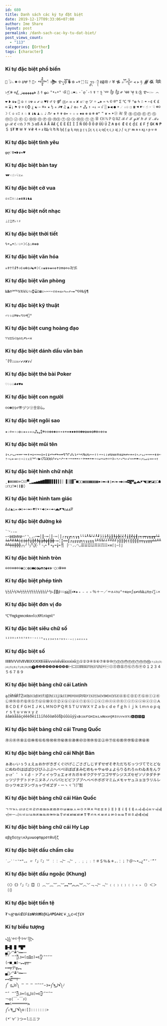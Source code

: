 ```yaml
---
id: 680
title: Danh sách các ký tự đặt biệt
date: 2019-12-17T09:33:06+07:00
author: Ime Share
layout: post
permalink: /danh-sach-cac-ky-tu-dat-biet/
post_views_count:
  - "113"
categories: [Orther]
tags: [character]
---
```

<div id="box-special-char">
  <h3>
    Kí tự đặc biệt phổ biến
  </h3>
  
  <div>
    <code></code> <code>𓅂</code> <code>☻</code> <code>☹</code> <code>۵</code><code>𖤍</code> <code>߹߬</code> <code>⋆͙̈</code> <code>𒀱ꪳ</code> <code>𒋨</code> <code>࿐ཽ༵</code><code>࿋ོ༙</code> <code>�</code> <code>࿌</code> <code>۝</code> <code>♆</code><code>٭</code> <code>㍍</code> <code>ᬊ</code> <code>᭄</code> <code>Ƀ͢Ƀ</code><code>㉺</code> <code>҂</code> <code>𐂡</code> <code>𖣘</code> <code>✰ཽ</code><code>𒅒</code> <code>⫷</code> <code>⫸</code> <code>ཉ</code> <code>𒁂</code><code>𒈒</code> <code>𒈞</code> <code>๖ۣ•҉</code> <code>☬</code> <code>☫</code><code>⎳</code> <code>ههههههز</code> <code>࿄</code> <code>࿈</code> <code>ஓ</code><code>ث</code> <code>°•✮•°</code> <code>ଐ</code> <code></code> <code>♨❤♨</code> <code>-`ღ´-</code><code>⚕</code> <code>☤</code> <code>⚚</code> <code>྅</code> <code>࿓</code><code>࿔</code> <code>༂</code> <code>༃</code> <code>༗</code> <code>༄</code><code>༅</code> <code>༆</code> <code>༉</code> <code>༊</code> <code>࿐</code><code>๛</code> <code>෴</code> <code>❤</code> <code>❥</code> <code>♛</code><code>♚</code> <code>🍾</code> <code>☮</code> <code>✌</code> <code>☏</code><code>☢</code> <code>☠</code> <code>✔</code> <code>☑</code> <code>♥</code><code>❣</code> <code>♂</code> <code>♀</code> <code>⚤</code> <code>Ⓐ</code><code>✍</code> <code>✉</code> <code>☣</code> <code>✘</code> <code>☒</code><code>♡</code> <code>ღ</code> <code>ツ</code> <code>☼</code> <code>☁</code><code>❅</code> <code>♒</code> <code>✎</code> <code>©</code> <code>®</code><code>™</code> <code>Σ</code> <code>℃</code> <code>℉</code> <code>°</code><code>✿</code> <code>ϟ</code> <code>☃</code> <code>☂</code> <code>✄</code><code>¢</code> <code>€</code> <code>£</code> <code>∞</code> <code>⌛</code><code>¡</code> <code>⚑</code> <code>✞</code> <code>✡</code> <code>☪</code><code>⌚</code> <code>¿</code> <code>☯</code> <code>➳</code> <code>⌘</code><code>✈</code> <code>★</code> <code>½</code> <code>✯</code> <code>☭</code><code>▼</code> <code>♫</code> <code>▲</code> <code>♪</code> <code>✪</code><code>✫</code> <code>•</code> <code>⁂</code> <code>↑</code> <code>→</code><code>↓</code> <code>⇝</code> <code>√</code> <code>░</code> <code>▶</code><code>◀</code> <code>●</code> <code>☀</code> <code>☄</code> <code>☆</code><code>☉</code> <code>☐</code> <code>☎</code> <code>☚</code> <code>☛</code><code>☜</code> <code>☝</code> <code>☞</code> <code>☟</code> <code>☸</code><code>☺</code> <code>☽</code> <code>☾</code> <code>♔</code> <code>♕</code><code>♖</code> <code>♗</code> <code>♘</code> <code>♜</code> <code>♝</code><code>♞</code> <code>♟</code> <code>♨</code> <code>♩</code> <code>♬</code><code>✓</code> <code>✚</code> <code>✝</code> <code>✟</code> <code>✠</code><code>✦</code> <code>✧</code> <code>✩</code> <code>✮</code> <code>✹</code><code>❀</code> <code>❁</code> <code>❂</code> <code>❄</code> <code>❆</code><code>❝</code> <code>❞</code> <code>❦</code> <code>❧</code> <code>➤</code><code>㋡</code> <code>卍</code> <code>웃</code> <code>Ⓑ</code> <code>Ⓒ</code><code>Ⓓ</code> <code>Ⓔ</code> <code>Ⓕ</code> <code>Ⓖ</code> <code>Ⓗ</code><code>Ⓘ</code> <code>Ⓙ</code> <code>Ⓚ</code> <code>Ⓛ</code> <code>Ⓜ</code><code>Ⓝ</code> <code>Ⓞ</code> <code>Ⓟ</code> <code>Ⓠ</code> <code>Ⓡ</code><code>Ⓢ</code> <code>Ⓣ</code> <code>Ⓤ</code> <code>Ⓥ</code> <code>Ⓦ</code><code>Ⓧ</code> <code>Ⓨ</code> <code>Ⓩ</code> <code>유</code> <code>ℂ</code><code>ℍ</code> <code>ℕ</code> <code>ℙ</code> <code>ℚ</code> <code>ℝ</code><code>ℤ</code> <code>ℬ</code> <code>ℰ</code> <code>ℱ</code> <code>ℊ</code><code>ℋ</code> <code>ℎ</code> <code>ℐ</code> <code>ℒ</code> <code>ℳ</code><code>ℴ</code> <code>℘</code> <code>ℛ</code> <code>ℭ</code> <code>℮</code><code>ℌ</code> <code>ℑ</code> <code>ℜ</code> <code>ℨ</code> <code>α</code><code>ß</code> <code>Á</code> <code>À</code> <code>Å</code> <code>Ä</code><code>Æ</code> <code>Ç</code> <code>É</code> <code>È</code> <code>Ê</code><code>Í</code> <code>Ì</code> <code>Î</code> <code>Ñ</code> <code>Ó</code><code>Ò</code> <code>Ô</code> <code>Ö</code> <code>Ø</code> <code>Ú</code><code>Ù</code> <code>Ü</code> <code>Ž</code> <code>₳</code> <code>฿</code><code>￠</code> <code>₡</code> <code>₢</code> <code>₵</code> <code>₫</code><code>￡</code> <code>₤</code> <code>₣</code> <code>ƒ</code> <code>₲</code><code>₭</code> <code>₦</code> <code>₱</code> <code>＄</code> <code>$</code><code>₮</code> <code>₩</code> <code>￦</code> <code>¥</code> <code>￥</code><code>₴</code> <code>₰</code> <code>¤</code> <code>៛</code> <code>₪</code><code>₯</code> <code>₠</code> <code>₧</code> <code>₨</code> <code>ᶀ</code><code>ᶁ</code> <code>ᶂ</code> <code>ᶃ</code> <code>ᶄ</code> <code>ᶆ</code><code>ᶇ</code> <code>ᶈ</code> <code>ᶉ</code> <code>ᶊ</code> <code>ᶋ</code><code>ᶌ</code> <code>ᶍ</code> <code>ᶎ</code> <code>ᶏ</code> <code>ᶐ</code><code>ᶑ</code> <code>ᶒ</code> <code>ᶓ</code> <code>ᶔ</code> <code>ᶕ</code><code>ᶖ</code> <code>ᶗ</code> <code>ᶘ</code> <code>ᶙ</code> <code>ᶚ</code><code>ᶸ</code> <code>ᵯ</code> <code>ᵰ</code> <code>ᵴ</code> <code>ᵶ</code><code>ᵹ</code> <code>ᵼ</code> <code>ᵽ</code> <code>ᵾ</code> <code>ᵿ</code>
  </div>
  
  <h3>
    Kí tự đặc biệt tình yêu
  </h3>
  
  <div>
    <code>დ</code><code>ღ</code><code>♡</code><code>❣</code><code>❤</code><code>❥</code><code>❦</code><code>❧</code><code>♥</code>
  </div>
  
  <h3>
    Kí tự đặc biệt bàn tay
  </h3>
  
  <div>
    <code>☚</code><code>☛</code><code>☜</code><code>☝</code><code>☞</code><code>☟</code><code>✌</code><code>✍</code>
  </div>
  
  <h3>
    Kí tự đặc biệt cờ vua
  </h3>
  
  <div>
    <code>♔</code><code>♕</code><code>♖</code><code>♗</code><code>♘</code><code>♙</code><code>♚</code><code>♛</code><code>♜</code><code>♝</code><code>♞</code><code>♟</code>
  </div>
  
  <h3>
    Kí tự đặc biệt nốt nhạc
  </h3>
  
  <div>
    <code>♩</code><code>♪</code><code>♫</code><code>♬</code><code>♭</code><code>♮</code><code>♯</code>
  </div>
  
  <h3>
    Kí tự đặc biệt thời tiết
  </h3>
  
  <div>
    <code>ϟ</code><code>☀</code><code>☁</code><code>☂</code><code>☃</code><code>☄</code><code>☉</code><code>☼</code><code>☽</code><code>☾</code><code>♁</code><code>♨</code><code>❄</code><code>❅</code><code>❆</code>
  </div>
  
  <h3>
    Kí tự đặc biệt văn hóa
  </h3>
  
  <div>
    <code>☠</code><code>☤</code><code>☥</code><code>☦</code><code>☧</code><code>☨</code><code>☩</code><code>☪</code><code>☫</code><code>☬</code><code>☮</code><code>☭</code><code>☯</code><code>☸</code><code>☽</code><code>☾</code><code>♕</code><code>♚</code><code>♛</code><code>✙</code><code>✚</code><code>✛</code><code>✜</code><code>✝</code><code>✞</code><code>✟</code><code>✠</code><code>✡</code><code>✢</code><code>卍</code><code>卐</code>
  </div>
  
  <h3>
    Kí tự đặc biệt văn phòng
  </h3>
  
  <div>
    <code>‱</code><code>№</code><code>℗</code><code>℠</code><code>℡</code><code>℀</code><code>℁</code><code>℅</code><code>℆</code><code>⅍</code><code>⌚</code><code>⌛</code><code>☊</code><code>☎</code><code>☏</code><code>✁</code><code>✂</code><code>✃</code><code>✄</code><code>✆</code><code>✇</code><code>✈</code><code>✉</code><code>✍</code><code>✎</code><code>✏</code><code>✐</code><code>✑</code><code>✒</code><code>™</code><code>©</code><code>®</code><code>‰</code><code>§</code><code>¶</code>
  </div>
  
  <h3>
    Kí tự đặc biệt kỹ thuật
  </h3>
  
  <div>
    <code>⏎</code><code>⇧</code><code>⇪</code><code>⌂</code><code>⌘</code><code>☢</code><code>☣</code><code>⌥</code><code>⎋</code><code>⌫</code><code></code><code>ᴴ</code>
  </div>
  
  <h3>
    Kí tự đặc biệt cung hoàng đạo
  </h3>
  
  <div>
    <code>♈</code><code>♉</code><code>♊</code><code>♋</code><code>♌</code><code>♍</code><code>♎</code><code>♏</code><code>♐</code><code>♑</code><code>♒</code><code>♓</code>
  </div>
  
  <h3>
    Kí tự đặc biệt dánh dấu văn bản
  </h3>
  
  <div>
    <code>ˇ</code><code>∛</code><code>∜</code><code>☐</code><code>☑</code><code>☒</code><code>✓</code><code>✔</code><code>✗</code><code>✘</code><code>∨</code><code>√</code>
  </div>
  
  <h3>
    Kí tự đặc biệt thẻ bài Poker
  </h3>
  
  <div>
    <code>♡</code><code>♢</code><code>♤</code><code>♧</code><code>♣</code><code>♦</code><code>♥</code><code>♠</code>
  </div>
  
  <h3>
    Kí tự đặc biệt con người
  </h3>
  
  <div>
    <code>☹</code><code>☺</code><code>☻</code><code>☿</code><code>♀</code><code>♂</code><code>〠</code><code>ヅ</code><code>ツ</code><code>㋡</code><code>웃</code><code>유</code><code>ü</code><code>ت</code>
  </div>
  
  <h3>
    Kí tự đặc biệt ngôi sao
  </h3>
  
  <div>
    <code>★</code><code>☆</code><code>✡</code><code>✦</code><code>✧</code><code>✩</code><code>✪</code><code>✫</code><code>✬</code><code>✭</code><code>✮</code><code>✯</code><code>✰</code><code>⁂</code><code>⁎</code><code>⁑</code><code>☸</code><code>✢</code><code>✣</code><code>✤</code><code>✥</code><code>✱</code><code>✲</code><code>✳</code><code>✴</code><code>✵</code><code>✶</code><code>✷</code><code>✸</code><code>✹</code><code>✺</code><code>✻</code><code>✼</code><code>✽</code><code>✾</code><code>✿</code><code>❀</code><code>❁</code><code>❂</code><code>❃</code><code>❇</code><code>❈</code><code>❉</code><code>❊</code><code>❋</code>
  </div>
  
  <h3>
    Kí tự đặc biệt mũi tên
  </h3>
  
  <div>
    <code>↕</code><code>↖</code><code>↗</code><code>↘</code><code>↙</code><code>↚</code><code>↛</code><code>↜</code><code>↝</code><code>↞</code><code>↟</code><code>↠</code><code>↡</code><code>↢</code><code>↣</code><code>↤</code><code>↥</code><code>↦</code><code>↧</code><code>↨</code><code>↩</code><code>↪</code><code>↫</code><code>↬</code><code>↭</code><code>↮</code><code>↯</code><code>↰</code><code>↱</code><code>↲</code><code>↳</code><code>↴</code><code>↶</code><code>↷</code><code>↸</code><code>↹</code><code>↺</code><code>↻</code><code>↼</code><code>↽</code><code>↾</code><code>↿</code><code>⇀</code><code>⇁</code><code>⇂</code><code>⇃</code><code>⇄</code><code>⇅</code><code>⇆</code><code>⇇</code><code>⇈</code><code>⇉</code><code>⇊</code><code>⇋</code><code>⇌</code><code>⇍</code><code>⇎</code><code>⇏</code><code>⇕</code><code>⇖</code><code>⇗</code><code>⇘</code><code>⇙</code><code>⇚</code><code>⇛</code><code>⇜</code><code>⇝</code><code>⇞</code><code>⇟</code><code>⇠</code><code>⇡</code><code>⇢</code><code>⇣</code><code>⇤</code><code>⇥</code><code>⇦</code><code>⇧</code><code>⇨</code><code>⇩</code><code>⇪</code><code>⌅</code><code>⌆</code><code>⌤</code><code>⏎</code><code>▶</code><code>☇</code><code>☈</code><code>☊</code><code>☋</code><code>☌</code><code>☍</code><code>➔</code><code>➘</code><code>➙</code><code>➚</code><code>➛</code><code>➜</code><code>➝</code><code>➞</code><code>➟</code><code>➠</code><code>➡</code><code>➢</code><code>➣</code><code>➤</code><code>➥</code><code>➦</code><code>➧</code><code>➨</code><code>➩</code><code>➪</code><code>➫</code><code>➬</code><code>➭</code><code>➮</code><code>➯</code><code>➱</code><code>➲</code><code>➳</code><code>➴</code><code>➵</code><code>➶</code><code>➷</code><code>➸</code><code>➹</code><code>➺</code><code>➻</code><code>➼</code><code>➽</code><code>➾</code><code>⤴</code><code>⤵</code><code>↵</code><code>↓</code><code>↔</code><code>←</code><code>→</code><code>↑</code>
  </div>
  
  <h3>
    Kí tự đặc biệt hình chữ nhật
  </h3>
  
  <div>
    <code>ˍ</code><code>∎</code><code>⊞</code><code>⊟</code><code>⊠</code><code>⊡</code><code>⋄</code><code>⎔</code><code>⎚</code><code>▀</code><code>▁</code><code>▂</code><code>▃</code><code>▄</code><code>▅</code><code>▆</code><code>▇</code><code>█</code><code>▉</code><code>▊</code><code>▋</code><code>▋</code><code>▌</code><code>▍</code><code>▎</code><code>▏</code><code>▐</code><code>░</code><code>▒</code><code>▓</code><code>▔</code><code>■</code><code>□</code><code>▢</code><code>▣</code><code>▤</code><code>▥</code><code>▦</code><code>▧</code><code>▨</code><code>▩</code><code>▪</code><code>▫</code><code>▬</code><code>▭</code><code>▮</code><code>▯</code><code>▰</code><code>▱</code><code>►</code><code>◄</code><code>◆</code><code>◇</code><code>◈</code><code>◘</code><code>◙</code><code>◚</code><code>◛</code><code>◢</code><code>◣</code><code>◤</code><code>◥</code><code>◧</code><code>◨</code><code>◩</code><code>◪</code><code>◫</code><code>☖</code><code>☗</code><code>❏</code><code>❐</code><code>❑</code><code>❒</code><code>❖</code><code>❘</code><code>❙</code><code>❚</code><code>◊</code>
  </div>
  
  <h3>
    Kí tự đặc biệt hình tam giác
  </h3>
  
  <div>
    <code>∆</code><code>⊿</code><code>▲</code><code>△</code><code>▴</code><code>▵</code><code>▶</code><code>▷</code><code>▸</code><code>▹</code><code>►</code><code>▻</code><code>▼</code><code>▽</code><code>▾</code><code>▿</code><code>◀</code><code>◁</code><code>◂</code><code>◃</code><code>◄</code><code>◅</code><code>◢</code><code>◣</code><code>◤</code><code>◥</code><code>◬</code><code>◭</code><code>◮</code><code>∇</code>
  </div>
  
  <h3>
    Kí tự đặc biệt đường kẻ
  </h3>
  
  <div>
    <code>`</code><code>ˊ</code><code>ᐟ</code><code>‐</code><code>‑</code><code>‒</code><code>―</code><code>⁃</code><code>≣</code><code>⋐</code><code>⋑</code><code>⋒</code><code>⋓</code><code>⌒</code><code>⌜</code><code>⌝</code><code>⌞</code><code>⌟</code><code>⎯</code><code>─</code><code>━</code><code>│</code><code>┃</code><code>┄</code><code>┅</code><code>┆</code><code>┇</code><code>┈</code><code>┉</code><code>┊</code><code>┋</code><code>┌</code><code>┍</code><code>┎</code><code>┏</code><code>┐</code><code>┑</code><code>┒</code><code>┓</code><code>└</code><code>└</code><code>┕</code><code>┖</code><code>┗</code><code>┘</code><code>┙</code><code>┚</code><code>┛</code><code>├</code><code>├</code><code>┝</code><code>┞</code><code>┟</code><code>┠</code><code>┡</code><code>┢</code><code>┣</code><code>┤</code><code>┥</code><code>┦</code><code>┧</code><code>┨</code><code>┩</code><code>┪</code><code>┫</code><code>┬</code><code>┭</code><code>┮</code><code>┯</code><code>┰</code><code>┱</code><code>┲</code><code>┳</code><code>┴</code><code>┵</code><code>┶</code><code>┷</code><code>┸</code><code>┹</code><code>┺</code><code>┻</code><code>┼</code><code>┽</code><code>┾</code><code>┿</code><code>╀</code><code>╁</code><code>╂</code><code>╃</code><code>╄</code><code>╅</code><code>╆</code><code>╇</code><code>╈</code><code>╉</code><code>╊</code><code>╋</code><code>╌</code><code>╍</code><code>╎</code><code>╏</code><code>═</code><code>═</code><code>║</code><code>╒</code><code>╓</code><code>╔</code><code>╔</code><code>╔</code><code>╕</code><code>╕</code><code>╖</code><code>╖</code><code>╗</code><code>╗</code><code>╘</code><code>╙</code><code>╚</code><code>╚</code><code>╛</code><code>╛</code><code>╜</code><code>╜</code><code>╝</code><code>╝</code><code>╞</code><code>╟</code><code>╟</code><code>╠</code><code>╡</code><code>╡</code><code>╢</code><code>╢</code><code>╣</code><code>╣</code><code>╤</code><code>╤</code><code>╥</code><code>╥</code><code>╦</code><code>╦</code><code>╧</code><code>╧</code><code>╨</code><code>╨</code><code>╩</code><code>╩</code><code>╪</code><code>╪</code><code>╫</code><code>╬</code><code>╬</code><code>╭</code><code>╮</code><code>╯</code><code>╰</code><code>╱</code><code>╲</code><code>╳</code><code>╴</code><code>╵</code><code>╶</code><code>╷</code><code>╸</code><code>╹</code><code>╺</code><code>╻</code><code>╼</code><code>╽</code><code>╾</code><code>╿</code><code>▏</code><code>▕</code><code>◜</code><code>◝</code><code>◞</code><code>◟</code><code>◠</code><code>◡</code><code>☰</code><code>☱</code><code>☲</code><code>☳</code><code>☴</code><code>☵</code><code>☶</code><code>☷</code><code>✕</code><code>≡</code><code>⌈</code><code>⌊</code><code>—</code><code>⌉</code><code>⌋</code>
  </div>
  
  <h3>
    Kí tự đặc biệt hình tròn
  </h3>
  
  <div>
    <code>⊖</code><code>⊘</code><code>⊙</code><code>⊚</code><code>⊛</code><code>⊜</code><code>⊝</code><code>◉</code><code>○</code><code>◌</code><code>◍</code><code>◎</code><code>●</code><code>◐</code><code>◑</code><code>◒</code><code>◓</code><code>◔</code><code>◕</code><code>◖</code><code>◗</code><code>◦</code><code>◯</code><code>❍</code><code>⦿</code><code>⊕</code><code>⊗</code>
  </div>
  
  <h3>
    Kí tự đặc biệt phép tính
  </h3>
  
  <div>
    <code>¼</code><code>½</code><code>¾</code><code>⅐</code><code>⅑</code><code>⅒</code><code>⅓</code><code>⅔</code><code>⅕</code><code>⅖</code><code>⅗</code><code>⅘</code><code>⅙</code><code>⅚</code><code>⅛</code><code>⅜</code><code>⅝</code><code>⅞</code><code>⅟</code><code>↉</code><code>∟</code><code>∬</code><code>∭</code><code>∮</code><code>∵</code><code>∷</code><code>≦</code><code>≧</code><code>╳</code><code>✕</code><code>✖</code><code>✚</code><code>﹢</code><code>﹣</code><code>﹤</code><code>﹥</code><code>％</code><code>＋</code><code>－</code><code>／</code><code>＝</code><code>∧</code><code>∠</code><code>∩</code><code>∪</code><code>°</code><code>÷</code><code>≡</code><code>≥</code><code>∞</code><code>∫</code><code>≤</code><code>≠</code><code>∨</code><code>‰</code><code>‱</code><code>⊥</code><code>π</code><code>±</code><code>√</code><code>∑</code><code>∴</code><code>×</code>
  </div>
  
  <h3>
    Kí tự đặc biệt đơn vị đo
  </h3>
  
  <div>
    <code>℃</code><code>℉</code><code>㎎</code><code>㎏</code><code>㎜</code><code>㎝</code><code>㎞</code><code>㎡</code><code>㏄</code><code>㏎</code><code>㏑</code><code>㏒</code><code>㏕</code><code>°</code>
  </div>
  
  <h3>
    Kí tự đặc biệt siêu chữ số
  </h3>
  
  <div>
    <code>¹</code><code>²</code><code>³</code><code>⁰</code><code>ⁱ</code><code>⁴</code><code>⁵</code><code>⁶</code><code>⁷</code><code>⁸</code><code>⁹</code><code>⁺</code><code>⁻</code><code>⁼</code><code>⁽</code><code>⁾</code><code>ⁿ</code><code>₀</code><code>₁</code><code>₂</code><code>₃</code><code>₄</code><code>₅</code><code>₆</code><code>₇</code><code>₈</code><code>₉</code><code>₊</code><code>₋</code><code>₌</code><code>₍</code><code>₎</code><code>ₐ</code><code>ₑ</code><code>ₒ</code><code>ₓ</code><code>ₔ</code>
  </div>
  
  <h3>
    Kí tự đặc biệt số
  </h3>
  
  <div>
    <code>Ⅰ</code><code>Ⅱ</code><code>Ⅲ</code><code>Ⅳ</code><code>Ⅴ</code><code>Ⅵ</code><code>Ⅶ</code><code>Ⅷ</code><code>Ⅸ</code><code>Ⅹ</code><code>Ⅺ</code><code>Ⅻ</code><code>ⅰ</code><code>ⅱ</code><code>ⅲ</code><code>ⅳ</code><code>ⅴ</code><code>ⅵ</code><code>ⅶ</code><code>ⅷ</code><code>ⅸ</code><code>ⅹ</code><code>ⅺ</code><code>ⅻ</code><code>⓪</code><code>①</code><code>②</code><code>③</code><code>④</code><code>⑤</code><code>⑥</code><code>⑦</code><code>⑧</code><code>⑨</code><code>⑩</code><code>⓵</code><code>⓶</code><code>⓷</code><code>⓸</code><code>⓹</code><code>⓺</code><code>⓻</code><code>⓼</code><code>⓽</code><code>⓾</code><code>⑴</code><code>⑵</code><code>⑶</code><code>⑷</code><code>⑸</code><code>⑹</code><code>⑺</code><code>⑻</code><code>⑼</code><code>⑽</code><code>⓿</code><code>❶</code><code>❷</code><code>❸</code><code>❹</code><code>❺</code><code>❻</code><code>❼</code><code>❽</code><code>❾</code><code>❿</code><code>㈠</code><code>㈡</code><code>㈢</code><code>㈣</code><code>㈤</code><code>㈥</code><code>㈦</code><code>㈧</code><code>㈨</code><code>㈩</code><code>㊀</code><code>㊁</code><code>㊂</code><code>㊃</code><code>㊄</code><code>㊅</code><code>㊆</code><code>㊇</code><code>㊈</code><code>㊉</code><code>０</code><code>１</code><code>２</code><code>３</code><code>４</code><code>５</code><code>６</code><code>７</code><code>８</code><code>９</code>
  </div>
  
  <h3>
    Kí tự đặc biệt bảng chữ cái Latinh
  </h3>
  
  <div>
    <code>ą</code><code>č</code><code>Ĥ</code><code>ħ</code><code>Ň</code><code>Ř</code><code>Ť</code><code>Ž</code><code>⒜</code><code>⒝</code><code>⒞</code><code>⒟</code><code>⒠</code><code>⒡</code><code>⒢</code><code>⒣</code><code>⒤</code><code>⒥</code><code>⒦</code><code>⒧</code><code>⒨</code><code>⒩</code><code>⒪</code><code>⒫</code><code>⒬</code><code>⒭</code><code>⒮</code><code>⒯</code><code>⒰</code><code>⒱</code><code>⒲</code><code>⒳</code><code>⒴</code><code>⒵</code><code>Ⓐ</code><code>Ⓑ</code><code>Ⓒ</code><code>Ⓓ</code><code>Ⓔ</code><code>Ⓕ</code><code>Ⓖ</code><code>Ⓗ</code><code>Ⓘ</code><code>Ⓙ</code><code>Ⓚ</code><code>Ⓛ</code><code>Ⓜ</code><code>Ⓝ</code><code>Ⓞ</code><code>Ⓟ</code><code>Ⓠ</code><code>Ⓡ</code><code>Ⓢ</code><code>Ⓣ</code><code>Ⓤ</code><code>Ⓥ</code><code>Ⓦ</code><code>Ⓧ</code><code>Ⓨ</code><code>Ⓩ</code><code>ⓐ</code><code>ⓑ</code><code>ⓒ</code><code>ⓓ</code><code>ⓔ</code><code>ⓕ</code><code>ⓖ</code><code>ⓗ</code><code>ⓘ</code><code>ⓙ</code><code>ⓚ</code><code>ⓛ</code><code>ⓜ</code><code>ⓝ</code><code>ⓞ</code><code>ⓟ</code><code>ⓠ</code><code>ⓡ</code><code>ⓢ</code><code>ⓣ</code><code>ⓤ</code><code>ⓥ</code><code>ⓦ</code><code>ⓧ</code><code>ⓨ</code><code>ⓩ</code><code>Ａ</code><code>Ｂ</code><code>Ｃ</code><code>Ｄ</code><code>Ｅ</code><code>Ｆ</code><code>Ｇ</code><code>Ｈ</code><code>Ｉ</code><code>Ｊ</code><code>Ｋ</code><code>Ｌ</code><code>Ｍ</code><code>Ｎ</code><code>Ｏ</code><code>Ｐ</code><code>Ｑ</code><code>Ｒ</code><code>Ｓ</code><code>Ｔ</code><code>Ｕ</code><code>Ｖ</code><code>Ｗ</code><code>Ｘ</code><code>Ｙ</code><code>Ｚ</code><code>ａ</code><code>ｂ</code><code>ｃ</code><code>ｄ</code><code>ｅ</code><code>ｆ</code><code>ｇ</code><code>ｈ</code><code>ｉ</code><code>ｊ</code><code>ｋ</code><code>ｌ</code><code>ｍ</code><code>ｎ</code><code>ｏ</code><code>ｐ</code><code>ｑ</code><code>ｒ</code><code>ｓ</code><code>ｔ</code><code>ｕ</code><code>ｖ</code><code>ｗ</code><code>ｘ</code><code>ｙ</code><code>ｚ</code><code>á</code><code>â</code><code>æ</code><code>à</code><code>å</code><code>ã</code><code>ä</code><code>ç</code><code>é</code><code>ê</code><code>è</code><code>ð</code><code>ë</code><code>í</code><code>î</code><code>ì</code><code>ï</code><code>ñ</code><code>ó</code><code>ô</code><code>ò</code><code>ø</code><code>õ</code><code>ö</code><code>ß</code><code>þ</code><code>ú</code><code>û</code><code>ù</code><code>ü</code><code>ý</code><code>ÿ</code><code>ᴀ</code><code>ʙ</code><code>ᴄ</code><code>ᴅ</code><code>ᴇ</code><code>ғ</code><code>ɢ</code><code>ʜ</code><code>ɪ</code><code>ᴊ</code><code>ᴋ</code><code>ʟ</code><code>ᴍ</code><code>ɴ</code><code>ᴏ</code><code>ᴏ</code><code>ᴘ</code><code>ǫ</code><code>ʀ</code><code>s</code><code>ᴛ</code><code>ᴜ</code><code>ᴠ</code><code>ᴡ</code><code>x</code><code>ʏ</code><code>ᴢ</code><code>🅰</code><code>🅱</code><code>🅾</code><code>🅿</code>
  </div>
  
  <h3>
    Kí tự đặc biệt bảng chữ cái Trung Quốc
  </h3>
  
  <div>
    <code>㊊</code><code>㊋</code><code>㊌</code><code>㊍</code><code>㊎</code><code>㊏</code><code>㊐</code><code>㊑</code><code>㊒</code><code>㊓</code><code>㊔</code><code>㊕</code><code>㊖</code><code>㊗</code><code>㊘</code><code>㊙</code><code>㊚</code><code>㊛</code><code>㊜</code><code>㊝</code><code>㊞</code><code>㊟</code><code>㊠</code><code>㊡</code><code>㊢</code><code>㊣</code><code>㊤</code><code>㊥</code><code>㊦</code><code>㊧</code><code>㊨</code><code>㊩</code><code>㊪</code><code>㊫</code><code>㊬</code><code>㊭</code><code>㊮</code><code>㊯</code><code>㊰</code>
  </div>
  
  <h3>
    Kí tự đặc biệt bảng chữ cái Nhật Bản
  </h3>
  
  <div>
    <code>ぁ</code><code>あ</code><code>ぃ</code><code>い</code><code>ぅ</code><code>う</code><code>ぇ</code><code>え</code><code>ぉ</code><code>お</code><code>か</code><code>が</code><code>き</code><code>ぎ</code><code>く</code><code>ぐ</code><code>け</code><code>げ</code><code>こ</code><code>ご</code><code>さ</code><code>ざ</code><code>し</code><code>じ</code><code>す</code><code>ず</code><code>せ</code><code>ぜ</code><code>そ</code><code>ぞ</code><code>た</code><code>だ</code><code>ち</code><code>ぢ</code><code>っ</code><code>つ</code><code>づ</code><code>て</code><code>で</code><code>と</code><code>ど</code><code>な</code><code>に</code><code>ぬ</code><code>ね</code><code>の</code><code>は</code><code>ば</code><code>ぱ</code><code>ひ</code><code>び</code><code>ぴ</code><code>ふ</code><code>ぶ</code><code>ぷ</code><code>へ</code><code>べ</code><code>ぺ</code><code>ほ</code><code>ぼ</code><code>ぽ</code><code>ま</code><code>み</code><code>む</code><code>め</code><code>も</code><code>ゃ</code><code>や</code><code>ゅ</code><code>ゆ</code><code>ょ</code><code>よ</code><code>ら</code><code>り</code><code>る</code><code>れ</code><code>ろ</code><code>ゎ</code><code>わ</code><code>ゐ</code><code>ゑ</code><code>を</code><code>ん</code><code>ゔ</code><code>ゕ</code><code>ゖ</code><code>゛</code><code>゜</code><code>ゝ</code><code>ゞ</code><code>ゟ</code><code>゠</code><code>ァ</code><code>ア</code><code>ィ</code><code>イ</code><code>ゥ</code><code>ウ</code><code>ェ</code><code>エ</code><code>ォ</code><code>オ</code><code>カ</code><code>ガ</code><code>キ</code><code>ギ</code><code>ク</code><code>グ</code><code>ケ</code><code>ゲ</code><code>コ</code><code>ゴ</code><code>サ</code><code>ザ</code><code>シ</code><code>ジ</code><code>ス</code><code>ズ</code><code>セ</code><code>ゼ</code><code>ソ</code><code>ゾ</code><code>タ</code><code>ダ</code><code>チ</code><code>ヂ</code><code>ッ</code><code>ツ</code><code>ヅ</code><code>テ</code><code>デ</code><code>ト</code><code>ド</code><code>ナ</code><code>ニ</code><code>ヌ</code><code>ネ</code><code>ノ</code><code>ハ</code><code>バ</code><code>パ</code><code>ヒ</code><code>ビ</code><code>ピ</code><code>フ</code><code>ブ</code><code>プ</code><code>ヘ</code><code>ベ</code><code>ペ</code><code>ホ</code><code>ボ</code><code>ポ</code><code>マ</code><code>ミ</code><code>ム</code><code>メ</code><code>モ</code><code>ャ</code><code>ヤ</code><code>ュ</code><code>ユ</code><code>ョ</code><code>ヨ</code><code>ラ</code><code>リ</code><code>ル</code><code>レ</code><code>ロ</code><code>ヮ</code><code>ワ</code><code>ヰ</code><code>ヱ</code><code>ヲ</code><code>ン</code><code>ヴ</code><code>ヵ</code><code>ヶ</code><code>ヷ</code><code>ヸ</code><code>ヹ</code><code>ヺ</code><code>・</code><code>ー</code><code>ヽ</code><code>ヾ</code><code>ヿ</code><code>㍐</code><code>㍿</code>
  </div>
  
  <h3>
    Kí tự đặc biệt bảng chữ cái Hàn Quốc
  </h3>
  
  <div>
    <code>ㄱ</code><code>ㄲ</code><code>ㄳ</code><code>ㄴ</code><code>ㄵ</code><code>ㄶ</code><code>ㄷ</code><code>ㄸ</code><code>ㄹ</code><code>ㄺ</code><code>ㄻ</code><code>ㄼ</code><code>ㄽ</code><code>ㄾ</code><code>ㄿ</code><code>ㅀ</code><code>ㅁ</code><code>ㅂ</code><code>ㅃ</code><code>ㅄ</code><code>ㅅ</code><code>ㅆ</code><code>ㅇ</code><code>ㅈ</code><code>ㅉ</code><code>ㅊ</code><code>ㅋ</code><code>ㅌ</code><code>ㅍ</code><code>ㅎ</code><code>ㅏ</code><code>ㅐ</code><code>ㅑ</code><code>ㅒ</code><code>ㅓ</code><code>ㅔ</code><code>ㅕ</code><code>ㅖ</code><code>ㅗ</code><code>ㅘ</code><code>ㅙ</code><code>ㅚ</code><code>ㅛ</code><code>ㅜ</code><code>ㅝ</code><code>ㅞ</code><code>ㅟ</code><code>ㅠ</code><code>ㅡ</code><code>ㅢ</code><code>ㅥ</code><code>ㅦ</code><code>ㅧ</code><code>ㅨ</code><code>ㅩ</code><code>ㅪ</code><code>ㅫ</code><code>ㅬ</code><code>ㅭ</code><code>ㅮ</code><code>ㅯ</code><code>ㅰ</code><code>ㅱ</code><code>ㅲ</code><code>ㅳ</code><code>ㅴ</code><code>ㅵ</code><code>ㅶ</code><code>ㅷ</code><code>ㅸ</code><code>ㅹ</code><code>ㅺ</code><code>ㅻ</code><code>ㅼ</code><code>ㅽ</code><code>ㅾ</code><code>ㅿ</code><code>ㆀ</code><code>ㆁ</code><code>ㆂ</code><code>ㆃ</code><code>ㆄ</code><code>ㆅ</code><code>ㆆ</code><code>ㆇ</code><code>ㆈ</code><code>ㆉ</code><code>ㆊ</code>
  </div>
  
  <h3>
    Kí tự đặc biệt bảng chữ cái Hy Lạp
  </h3>
  
  <div>
    <code>α</code><code>β</code><code>χ</code><code>δ</code><code>ε</code><code>η</code><code>γ</code><code>ι</code><code>κ</code><code>λ</code><code>μ</code><code>ν</code><code>ω</code><code>ο</code><code>φ</code><code>π</code><code>ψ</code><code>ρ</code><code>σ</code><code>τ</code><code>θ</code><code>υ</code><code>ξ</code><code>ζ</code>
  </div>
  
  <h3>
    Kí tự đặc biệt dấu chấm câu
  </h3>
  
  <div>
    <code>˙</code><code>‥</code><code>‧</code><code>‵</code><code>‵</code><code>❛</code><code>❜</code><code>❝</code><code>❞</code><code>、</code><code>。</code><code>〃</code><code>「</code><code>」</code><code>『</code><code>』</code><code>〝</code><code>〞</code><code>︰</code><code>︰</code><code>﹁</code><code>﹂</code><code>﹃</code><code>﹄</code><code>﹐</code><code>﹒</code><code>﹔</code><code>﹔</code><code>﹕</code><code>！</code><code>＃</code><code>＄</code><code>％</code><code>＆</code><code>＊</code><code>，</code><code>．</code><code>：</code><code>；</code><code>？</code><code>＠</code><code>～</code><code>•</code><code>…</code><code>¿</code><code>“</code><code>‘</code><code>·</code><code>′</code><code>”</code><code>’</code>
  </div>
  
  <h3>
    Kí tự đặc biệt dấu ngoặc (Khung)
  </h3>
  
  <div>
    <code>〈</code><code>〈</code><code>〉</code><code>《</code><code>》</code><code>「</code><code>」</code><code>『</code><code>』</code><code>【</code><code>】</code><code>〔</code><code>〕</code><code>︵</code><code>︶</code><code>︷</code><code>︸</code><code>︹</code><code>︺</code><code>︻</code><code>︼</code><code>︽</code><code>︽</code><code>︾</code><code>︿</code><code>﹀</code><code>﹁</code><code>﹁</code><code>﹂</code><code>﹃</code><code>﹄</code><code>﹙</code><code>﹙</code><code>﹚</code><code>﹛</code><code>﹜</code><code>﹝</code><code>﹞</code><code>﹤</code><code>﹥</code><code>（</code><code>）</code><code>＜</code><code>＞</code><code>｛</code><code>｛</code><code>｝</code>
  </div>
  
  <h3>
    Kí tự đặc biệt tiền tệ
  </h3>
  
  <div>
    <code>₮</code><code>৲</code><code>৳</code><code>௹</code><code>฿</code><code>៛</code><code>₠</code><code>₡</code><code>₢</code><code>₣</code><code>₤</code><code>₥</code><code>₦</code><code>₧</code><code>₨</code><code>₩</code><code>₪</code><code>₫</code><code>₭</code><code>₯</code><code>₰</code><code>₱</code><code>₲</code><code>₳</code><code>₴</code><code>₵</code><code>￥</code><code>﷼</code><code>¢</code><code>¤</code><code>€</code><code>ƒ</code><code>£</code><code>¥</code>
  </div>
  
  <h3>
    Kí tự biểu tượng
  </h3>
  
  <div>
    <code>꧁༺༒༻꧂</code><br /> <code>█▬█ █ ▀█▀</code><br /> <code>▄︻̷̿┻̿═━一</code><br /> <code>̿’ ̿’\̵͇̿̿\з=(ಥДಥ)=ε/̵͇̿̿/’̿’̿</code><br /> <code>(⌐■_■)–︻╦╤─</code><br /> <code>╾━╤デ╦︻</code><br /> <code>▄︻̷̿┻̿═━一</code><br /> <code>︻╦̵̵͇̿̿̿̿══╤─</code><br /> <code>༼ ಠل͟ಠ༽ ̿ ̿ ̿ ̿’̿’̵з=༼ຈل͜ຈ༽ﾉ</code><br /> <code>̿’ ̿’\̵͇̿̿\з=(ಡل͟ಡ)=ε/̵͇̿̿/’̿’̿</code><br /> <code>￢o(￣-￣ﾒ)</code><br /> <code>▬▬ι═══════ﺤ</code><br /> <code>༼ง ͠ຈ ͟ل͜ ͠ຈ༽o:[]:::::::></code><br /> <code>(*ﾟ∀ﾟ)つ＝lニニフ</code>
  </div>
  
  <div class="clearfix">
  </div>
</div>
